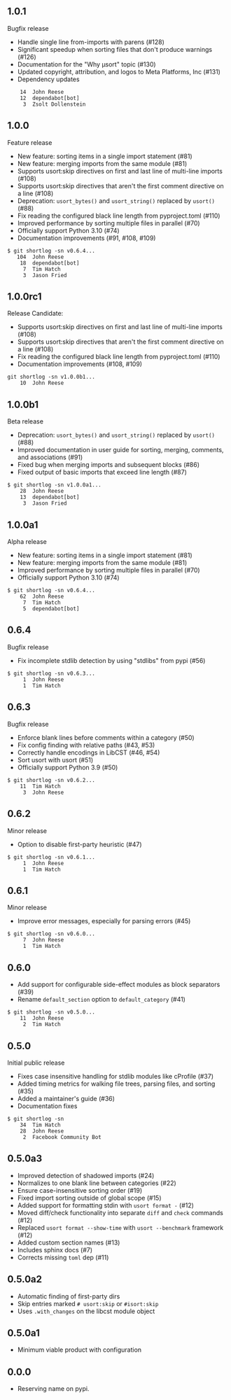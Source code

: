 ## 1.0.1

Bugfix release

* Handle single line from-imports with parens (#128)
* Significant speedup when sorting files that don't produce warnings (#126)
* Documentation for the "Why µsort" topic (#130)
* Updated copyright, attribution, and logos to Meta Platforms, Inc (#131)
* Dependency updates

```shell-session
    14  John Reese
    12  dependabot[bot]
     3  Zsolt Dollenstein
```

## 1.0.0

Feature release

* New feature: sorting items in a single import statement (#81)
* New feature: merging imports from the same module (#81)
* Supports usort:skip directives on first and last line of multi-line imports (#108)
* Supports usort:skip directives that aren't the first comment directive on a line (#108)
* Deprecation: `usort_bytes()` and `usort_string()` replaced by `usort()` (#88)
* Fix reading the configured black line length from pyproject.toml (#110)
* Improved performance by sorting multiple files in parallel (#70)
* Officially support Python 3.10 (#74)
* Documentation improvements (#91, #108, #109)

```shell-session
$ git shortlog -sn v0.6.4...
   104  John Reese
    18  dependabot[bot]
     7  Tim Hatch
     3  Jason Fried
```

## 1.0.0rc1

Release Candidate:

* Supports usort:skip directives on first and last line of multi-line imports (#108)
* Supports usort:skip directives that aren't the first comment directive on a line (#108)
* Fix reading the configured black line length from pyproject.toml (#110)
* Documentation improvements (#108, #109)

```shell-session
git shortlog -sn v1.0.0b1...
    10  John Reese
```

## 1.0.0b1

Beta release

* Deprecation: `usort_bytes()` and `usort_string()` replaced by `usort()` (#88)
* Improved documentation in user guide for sorting, merging, comments, and associations (#91)
* Fixed bug when merging imports and subsequent blocks (#86)
* Fixed output of basic imports that exceed line length (#87)

```shell-session
$ git shortlog -sn v1.0.0a1...
    28  John Reese
    13  dependabot[bot]
     3  Jason Fried
```

## 1.0.0a1

Alpha release

* New feature: sorting items in a single import statement (#81)
* New feature: merging imports from the same module (#81)
* Improved performance by sorting multiple files in parallel (#70)
* Officially support Python 3.10 (#74)

```shell-session
$ git shortlog -sn v0.6.4...
    62  John Reese
     7  Tim Hatch
     5  dependabot[bot]
```

## 0.6.4

Bugfix release

* Fix incomplete stdlib detection by using "stdlibs" from pypi (#56)

```shell-session
$ git shortlog -sn v0.6.3...
     1  John Reese
     1  Tim Hatch
```

## 0.6.3

Bugfix release

* Enforce blank lines before comments within a category (#50)
* Fix config finding with relative paths (#43, #53)
* Correctly handle encodings in LibCST (#46, #54)
* Sort usort with usort (#51)
* Officially support Python 3.9 (#50)

```shell-session
$ git shortlog -sn v0.6.2...
    11  Tim Hatch
     3  John Reese
```

## 0.6.2

Minor release

* Option to disable first-party heuristic (#47)

```shell-session
$ git shortlog -sn v0.6.1...
     1  John Reese
     1  Tim Hatch
```

## 0.6.1

Minor release

* Improve error messages, especially for parsing errors (#45)

```shell-session
$ git shortlog -sn v0.6.0...
     7  John Reese
     1  Tim Hatch
```

## 0.6.0

* Add support for configurable side-effect modules as block separators (#39)
* Rename `default_section` option to `default_category` (#41)

```shell-session
$ git shortlog -sn v0.5.0...
    11  John Reese
     2  Tim Hatch
```

## 0.5.0

Initial public release

* Fixes case insensitive handling for stdlib modules like cProfile (#37)
* Added timing metrics for walking file trees, parsing files, and sorting (#35)
* Added a maintainer's guide (#36)
* Documentation fixes

```shell-session
$ git shortlog -sn
    34  Tim Hatch
    28  John Reese
     2  Facebook Community Bot
```

## 0.5.0a3

* Improved detection of shadowed imports (#24)
* Normalizes to one blank line between categories (#22)
* Ensure case-insensitive sorting order (#19)
* Fixed import sorting outside of global scope (#15)
* Added support for formatting stdin with `usort format -` (#12)
* Moved diff/check functionality into separate `diff` and `check` commands (#12)
* Replaced `usort format --show-time` with `usort --benchmark` framework (#12)
* Added custom section names (#13)
* Includes sphinx docs (#7)
* Corrects missing `toml` dep (#11)

## 0.5.0a2

* Automatic finding of first-party dirs
* Skip entries marked `# usort:skip` or `#isort:skip`
* Uses `.with_changes` on the libcst module object

## 0.5.0a1

* Minimum viable product with configuration

## 0.0.0

* Reserving name on pypi.
